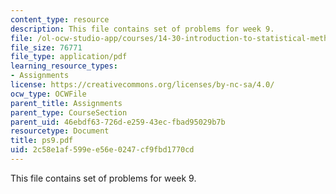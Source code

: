 ```yaml
---
content_type: resource
description: This file contains set of problems for week 9.
file: /ol-ocw-studio-app/courses/14-30-introduction-to-statistical-method-in-economics-spring-2006/2c58e1af599ee56e0247cf9fbd1770cd_ps9.pdf
file_size: 76771
file_type: application/pdf
learning_resource_types:
- Assignments
license: https://creativecommons.org/licenses/by-nc-sa/4.0/
ocw_type: OCWFile
parent_title: Assignments
parent_type: CourseSection
parent_uid: 46ebdf63-726d-e259-43ec-fbad95029b7b
resourcetype: Document
title: ps9.pdf
uid: 2c58e1af-599e-e56e-0247-cf9fbd1770cd
---
```

This file contains set of problems for week 9.